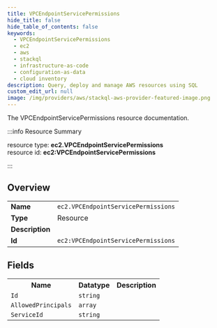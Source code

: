 ```yaml
---
title: VPCEndpointServicePermissions
hide_title: false
hide_table_of_contents: false
keywords:
  - VPCEndpointServicePermissions
  - ec2
  - aws
  - stackql
  - infrastructure-as-code
  - configuration-as-data
  - cloud inventory
description: Query, deploy and manage AWS resources using SQL
custom_edit_url: null
image: /img/providers/aws/stackql-aws-provider-featured-image.png
---
```

The VPCEndpointServicePermissions resource documentation.

:::info Resource Summary

<div class="row">
<div class="providerDocColumn">
<span>resource type:&nbsp;<b>ec2.VPCEndpointServicePermissions</b></span><br />
<span>resource id:&nbsp;<b>ec2:VPCEndpointServicePermissions</b></span><br />
</div>
</div>

:::

## Overview
<table><tbody>
<tr><td><b>Name</b></td><td><code>ec2.VPCEndpointServicePermissions</code></td></tr>
<tr><td><b>Type</b></td><td>Resource</td></tr>
<tr><td><b>Description</b></td><td></td></tr>
<tr><td><b>Id</b></td><td><code>ec2:VPCEndpointServicePermissions</code></td></tr>
</tbody></table>

## Fields
<table><tbody>
<tr><th>Name</th><th>Datatype</th><th>Description</th></tr>
<tr><td><code>Id</code></td><td><code>string</code></td><td></td></tr><tr><td><code>AllowedPrincipals</code></td><td><code>array</code></td><td></td></tr><tr><td><code>ServiceId</code></td><td><code>string</code></td><td></td></tr>
</tbody></table>